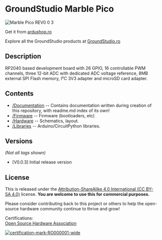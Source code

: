 GroundStudio Marble Pico
====================================
![Marble Pico REV0 0 3](https://github.com/GroundStudio/GroundStudio_Marble_Pico/assets/77836107/5c4af479-86a2-410a-b61f-0af129a0b0b1)

Get it from [ardushop.ro](https://ardushop.ro/ro/home/2652-marble-pico.html)

Explore all the GroundStudio products at [GroundStudio.ro](https://groundstudio.ro/)

Description
-------------------
RP2040 based development board with 26 GPIO, 16 controllable PWM channels, three 12-bit ADC with dedicated ADC voltage reference, 8MB external SPI Flash memory, I²C 3V3 adapter and microSD card adapter.

Contents
-------------------

* [/Documentation](https://github.com/GroundStudio/GroundStudio_Marble_Pico/tree/main/Documentation) -- Contains documentation written during creation of this repository, with readme.md index of its own!
* [/Firmware](https://github.com/GroundStudio/GroundStudio_Marble_Pico/tree/main/Firmware) -- Firmware (bootloaders, etc)
* [/Hardware](https://github.com/GroundStudio/GroundStudio_Marble_Pico/tree/main/Hardware) -- Schematics, layout.
* [/Libraries](https://github.com/GroundStudio/GroundStudio_Marble_Pico/tree/main/Libraries) -- Arduino/CircuitPython libraries. 

Versions
-------------------
*(Not all tags shown)*
* [V0.0.3] Initial release version

License
-------------------
This is released under the [Attribution-ShareAlike 4.0 International (CC BY-SA 4.0)](https://creativecommons.org/licenses/by-sa/4.0/) license. 
**You are welcome to use this for commercial purposes.**

Please consider contributing back to this project or others to help the open-source hardware community continue to thrive and grow! 

Certifications:   
[Open Source Hardware Association](https://certification.oshwa.org/ro000001.html)  
   
[![certification-mark-RO000001-wide](https://github.com/GroundStudio/GroundStudio_Marble_Pico/assets/77836107/fa405934-50a5-49cf-831d-55532e53b961)](https://certification.oshwa.org/ro000001.html)
